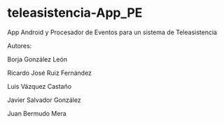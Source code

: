 ﻿# teleasistencia-App_PE
App Android y Procesador de Eventos para un sistema de Teleasistencia

Autores:

Borja González León

Ricardo José Ruiz Fernández

Luis Vázquez Castaño

Javier Salvador González

Juan Bermudo Mera
